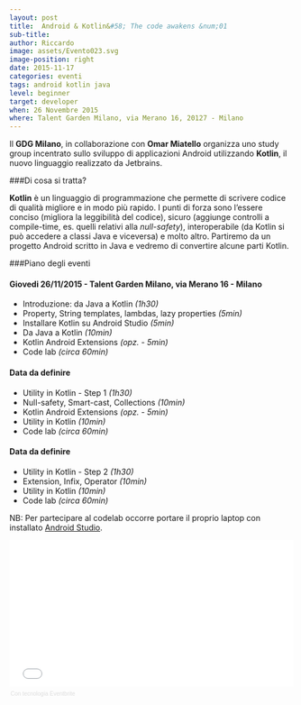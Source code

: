 ```yaml
---
layout: post
title:  Android & Kotlin&#58; The code awakens &num;01
sub-title: 
author: Riccardo
image: assets/Evento023.svg
image-position: right
date: 2015-11-17
categories: eventi
tags: android kotlin java
level: beginner
target: developer
when: 26 Novembre 2015
where: Talent Garden Milano, via Merano 16, 20127 - Milano
---
```


Il **GDG Milano**, in collaborazione con **Omar Miatello**  organizza uno study group incentrato sullo sviluppo di applicazioni Android utilizzando **Kotlin**, il nuovo linguaggio realizzato da Jetbrains.


###Di cosa si tratta?

**Kotlin** è un linguaggio di programmazione che permette di scrivere codice di qualità migliore e in modo più rapido. 
I punti di forza sono l’essere conciso (migliora la leggibilità del codice), sicuro (aggiunge controlli a compile-time, es. quelli relativi alla *null-safety*), interoperabile (da Kotlin si può accedere a classi Java e viceversa) e molto altro.
Partiremo da un progetto Android scritto in Java e vedremo di convertire alcune parti Kotlin.

###Piano degli eventi

#### Giovedi 26/11/2015 - Talent Garden Milano, via Merano 16 - Milano
* Introduzione: da Java a Kotlin *(1h30)*
* Property, String templates, lambdas, lazy properties *(5min)*
* Installare Kotlin su Android Studio *(5min)*
* Da Java a Kotlin *(10min)*
* Kotlin Android Extensions *(opz. - 5min)*
* Code lab *(circa 60min)*

#### Data da definire
* Utility in Kotlin - Step 1 *(1h30)*
* Null-safety, Smart-cast, Collections *(10min)*
* Kotlin Android Extensions *(opz. - 5min)*
* Utility in Kotlin *(10min)*
* Code lab *(circa 60min)*

#### Data da definire
* Utility in Kotlin - Step 2 *(1h30)*
* Extension, Infix, Operator *(10min)*
* Utility in Kotlin *(10min)*
* Code lab *(circa 60min)*

NB: Per partecipare al codelab occorre portare il proprio laptop con installato [Android Studio](https://developer.android.com/sdk/index.html).

<div style="width:100%; text-align:left;" ><iframe  src="//eventbrite.it/tickets-external?eid=19544119989&ref=etckt" frameborder="0" height="260" width="100%" vspace="0" hspace="0" marginheight="5" marginwidth="5" scrolling="auto" allowtransparency="true"></iframe><div style="font-family:Helvetica, Arial; font-size:10px; padding:5px 0 5px; margin:2px; width:100%; text-align:left;" ><a class="powered-by-eb" style="color: #dddddd; text-decoration: none;" target="_blank" href="http://www.eventbrite.it/r/etckt">Con tecnologia Eventbrite</a></div></div>

<script type="application/ld+json">
{
  "@context": "http://schema.org",
  "@type": "Event",
  "name": "Android & Kotlin: The code awakens #01",
  "startDate" : "2015-11-26T19:00:00+01:00",
  "url" : "http://www.gdgmilano.org/kotlin-the-code-awakens/",
  "location" : {
    "@type" : "Place",
    "name" : "Talent Garden Milano",
    "address" : "via Merano 16, 20127, Milano"
  },
  "offers" : {
	"@type" : "Offer",
	"url" : "https://www.eventbrite.it/e/biglietti-android-kotlin-the-code-awakens-01-19544119989"
  }
}
</script>